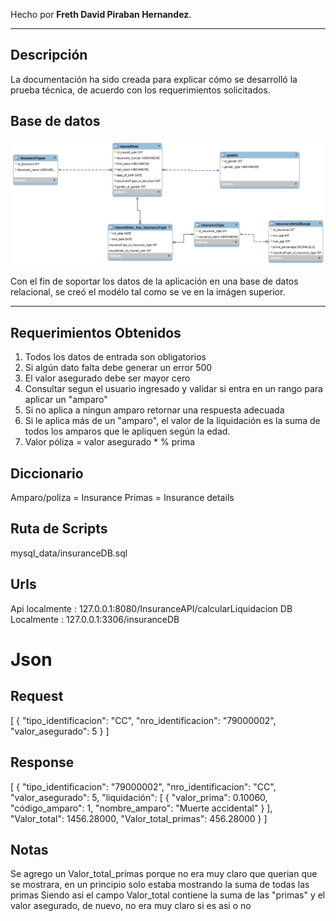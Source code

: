 Hecho por **Freth David Piraban Hernandez**.

--- 

## Descripción

La documentación ha sido creada para explicar cómo se desarrolló la prueba técnica, de acuerdo con los requerimientos
solicitados.

## Base de datos
![Diagram.png](mysql_data%2FDiagram.png)

Con el fin de soportar los datos de la aplicación en una base de datos relacional, se creó el modélo tal como se ve en
la imágen superior.

---
## Requerimientos Obtenidos

1. Todos los datos de entrada son obligatorios
2. Si algún dato falta debe generar un error 500
3. El valor asegurado debe ser mayor cero
4. Consultar segun el usuario ingresado y validar si entra en un rango para aplicar un "amparo" 
5. Si no aplica a ningun amparo retornar una respuesta adecuada
6. Si le aplica más de un "amparo", el valor de la liquidación es la suma de todos los amparos que le apliquen según la edad.
7. Valor póliza = valor asegurado * % prima

## Diccionario
Amparo/poliza = Insurance
Primas = Insurance details

## Ruta de Scripts
mysql_data/insuranceDB.sql

## Urls
Api localmente : 127.0.0.1:8080/InsuranceAPI/calcularLiquidacion
DB Localmente : 127.0.0.1:3306/insuranceDB

# Json  
## Request  
[
{
"tipo_identificacion": "CC",
"nro_identificacion": "79000002",
"valor_asegurado": 5
}
]

## Response  
[
{
"tipo_identificacion": "79000002",
"nro_identificacion": "CC",
"valor_asegurado": 5,
"liquidación": [
{
"valor_prima": 0.10060,
"código_amparo": 1,
"nombre_amparo": "Muerte accidental"
}
],
"Valor_total": 1456.28000,
"Valor_total_primas": 456.28000
}
]

## Notas
Se agrego un Valor_total_primas porque no era muy claro que querian que se mostrara, en un principio solo estaba mostrando la suma de todas las primas
Siendo asi el campo Valor_total contiene la suma de las "primas" y el valor asegurado, de nuevo, no era muy claro si es asi o no
